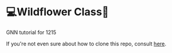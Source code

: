 # 💻Wildflower Class🌻
GNN tutorial for 1215

If you're not even sure about how to clone this repo, consult [here](https://github.com/SinsuSquid/Wildflower-Class/blob/main/setup/Basic%20GitHub.ipynb).
